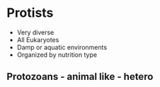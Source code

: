 # Protists
- Very diverse
- All Eukaryotes
- Damp or aquatic environments
- Organized by nutrition type

## Protozoans - animal like - hetero